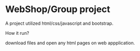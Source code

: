 # WebShop/Group project

A project utilized html/css/javascript and bootstrap.

How it run?

download files and open any html pages on web appplication.
